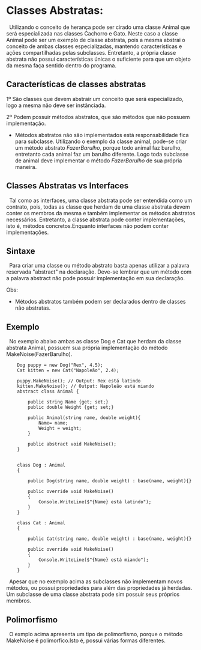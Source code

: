# Classes Abstratas:

&nbsp; Utilizando o conceito de herança pode ser cirado uma classe Animal que será especializada nas classes Cachorro e Gato. Neste caso a classe Animal pode ser um exemplo de classe abstrata, pois a mesma abstrai o conceito de ambas classes especializadas, mantendo características e ações compartilhadas pelas subclasses. Entretanto, a própria classe abstrata não possui características únicas o suficiente para que um objeto da mesma faça sentido dentro do programa.

## Características de classes abstratas


1º São classes que devem abstrair um conceito que será especializado, logo a mesma não deve
ser instânciada.

2º Podem possuir métodos abstratos, que são métodos que não possuem implementação.

- Métodos abstratos não são implementados está responsabilidade fica para subclasse. Utilizando o exemplo
da classe animal, pode-se criar um método abstrato <i>FazerBarulho</i>, porque todo animal faz barulho, entretanto cada
animal faz um barulho diferente. Logo toda subclasse de animal deve implementar o método <i>FazerBarulho</i>
de sua própria maneira.

## Classes Abstratas vs Interfaces

&nbsp; Tal como as interfaces, uma classe abstrata pode ser entendida como um contrato, pois, todas as classe que herdam de uma classe abstrata devem conter os membros da mesma e também implementar os métodos abstratos necessários. Entretanto, a classe abstrata pode conter implementações, isto é, métodos concretos.Enquanto interfaces não podem conter implementações.

## Sintaxe

&nbsp; Para criar uma classe ou método abstrato basta apenas utilizar a palavra reservada "abstract" na declaração. Deve-se lembrar que um método com a palavra abstract não pode possuir implementação em sua declaração.

Obs:

- Métodos abstratos também podem ser declarados dentro de classes não abstratas.

## Exemplo

&nbsp; No exemplo abaixo ambas as classe Dog e Cat que herdam da classe abstrata Animal, possuem sua própria implementação do método MakeNoise(FazerBarulho).

```
    Dog puppy = new Dog("Rex", 4.5);
    Cat kitten = new Cat("Napoleão", 2.4);

    puppy.MakeNoise(); // Output: Rex está latindo
    kitten.MakeNoise(); // Output: Napoleão está miando
    abstract class Animal {

        public string Name {get; set;}
        public double Weight {get; set;}
        
        public Animal(string name, double weight){
            Name= name;
            Weight = weight;
        }

        public abstract void MakeNoise();
    }


    class Dog : Animal
    {

        public Dog(string name, double weight) : base(name, weight){}

        public override void MakeNoise()
        {
            Console.WriteLine($"{Name} está latindo");
        }
    }

    class Cat : Animal
    {

        public Cat(string name, double weight) : base(name, weight){}

        public override void MakeNoise()
        {
            Console.WriteLine($"{Name} está miando");
        }
    }
```

&nbsp; Apesar que no exemplo acima as subclasses não implementam novos métodos, ou possui propriedades para além das propriedades já herdadas. Um subclasse de uma classe abstrata pode sim possuir seus próprios membros. 

## Polimorfismo

&nbsp; O exmplo acima apresenta um tipo de polimorfismo, porque o método MakeNoise é polimorfico.Isto é, possui várias formas diferentes. 
